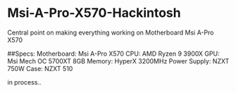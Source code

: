 # Msi-A-Pro-X570-Hackintosh
Central point on making everything working on Motherboard Msi A-Pro X570

##Specs:
Motherboard: Msi A-Pro X570
CPU:          AMD Ryzen 9 3900X
GPU:          Msi Mech OC 5700XT 8GB
Memory:       HyperX 3200MHz
Power Supply: NZXT 750W
Case:         NZXT 510

in process..
